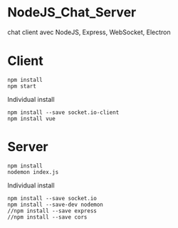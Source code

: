 # NodeJS_Chat_Server
chat client avec NodeJS, Express, WebSocket, Electron

# Client
```
npm install
npm start
```

Individual install
```
npm install --save socket.io-client
npm install vue
```

# Server
```
npm install
nodemon index.js
```

Individual install
```
npm install --save socket.io
npm install --save-dev nodemon
//npm install --save express
//npm install --save cors
```
